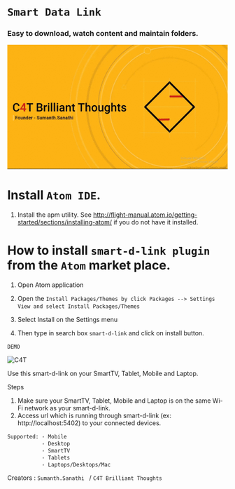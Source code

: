 

# `Smart Data Link`

### Easy to download, watch content and maintain folders.

![C4T](/imgs/Smart-D-Link.gif "C4TBT/Sumanth")


# Install ``Atom IDE``.
1. Install the apm utility. See http://flight-manual.atom.io/getting-started/sections/installing-atom/ if you do not have it installed.
   

# How to install ``smart-d-link plugin`` from the ``Atom`` market place.

  1. Open Atom application

  2. Open the ``Install Packages/Themes by click Packages --> Settings View and select Install Packages/Themes``

  3. Select Install on the Settings menu
  
  4. Then type in search box ``smart-d-link`` and click on install button.

```
DEMO
```

![C4T](/imgs/smart.gif "C4TBT/Sumanth")

Use this smart-d-link on your SmartTV, Tablet, Mobile and Laptop.

Steps
1. Make sure your SmartTV, Tablet, Mobile and Laptop is on the same Wi-Fi network as your smart-d-link.
2. Access url which is running through smart-d-link (ex: http://localhost:5402) to your connected devices.

```
Supported: - Mobile
           - Desktop
           - SmartTV
           - Tablets
           - Laptops/Desktops/Mac
```
Creators : 
``Sumanth.Sanathi ``  /  ``C4T Brilliant Thoughts``







